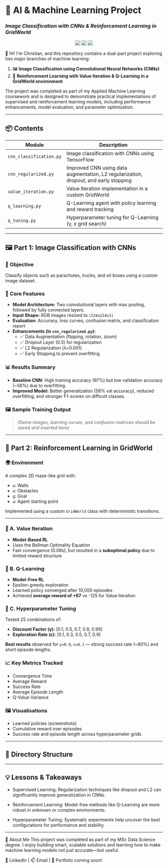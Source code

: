 # 🧠 AI & Machine Learning Project  
### *Image Classification with CNNs & Reinforcement Learning in GridWorld*

<p align="center">
  <img src="https://img.shields.io/badge/python-3.10+-blue.svg" />
  <img src="https://img.shields.io/badge/Framework-TensorFlow%2C%20CustomEnv-lightgrey" />
  <img src="https://img.shields.io/badge/Status-Completed-brightgreen" />
</p>

👋 Hi! I'm Christian, and this repository contains a dual-part project exploring two major branches of machine learning:

1. 🖼️ **Image Classification using Convolutional Neural Networks (CNNs)**  
2. 🚀 **Reinforcement Learning with Value Iteration & Q-Learning in a GridWorld environment**

The project was completed as part of my Applied Machine Learning coursework and is designed to demonstrate practical implementations of supervised and reinforcement learning models, including performance enhancements, model evaluation, and parameter optimization.

---

## 📦 Contents
| Module | Description |
|--------|-------------|
| `cnn_classification.py` | Image classification with CNNs using TensorFlow |
| `cnn_regularized.py` | Improved CNN using data augmentation, L2 regularization, dropout, and early stopping |
| `value_iteration.py` | Value Iteration implementation in a custom GridWorld |
| `q_learning.py` | Q-Learning agent with policy learning and reward tracking |
| `q_tuning.py` | Hyperparameter tuning for Q-Learning (γ, ε grid search) |

---

## 🖼️ Part 1: Image Classification with CNNs

### 🧠 Objective
Classify objects such as parachutes, trucks, and oil boxes using a custom image dataset.

### 🔧 Core Features
- **Model Architecture:** Two convolutional layers with max pooling, followed by fully connected layers.
- **Input Shape:** RGB images resized to `(224x224x3)`
- **Evaluation:** Accuracy, loss curves, confusion matrix, and classification report
- **Enhancements (in `cnn_regularized.py`):**
  - ✅ Data Augmentation (flipping, rotation, zoom)
  - ✅ Dropout Layer (0.5) for regularization
  - ✅ L2 Regularization (λ=0.001)
  - ✅ Early Stopping to prevent overfitting

### 📊 Results Summary
- **Baseline CNN:** High training accuracy (97%) but low validation accuracy (~56%) due to overfitting.
- **Improved Model:** Better generalization (58% val accuracy), reduced overfitting, and stronger F1-scores on difficult classes.

### 🖼️ Sample Training Output
> *(Demo images, learning curves, and confusion matrices should be saved and inserted here)*

---

## 🧭 Part 2: Reinforcement Learning in GridWorld

### 🌍 Environment
A complex 2D maze-like grid with:
- `w`: Walls
- `o`: Obstacles
- `g`: Goal
- `a`: Agent starting point

Implemented using a custom `GridWorld` class with deterministic transitions.

---

### 📘 A. Value Iteration
- **Model-Based RL**
- Uses the Bellman Optimality Equation
- Fast convergence (0.08s), but resulted in a **suboptimal policy** due to limited reward structure

### 📘 B. Q-Learning
- **Model-Free RL**
- Epsilon-greedy exploration
- Learned policy converged after 10,000 episodes
- Achieved **average reward of +67** vs -125 for Value Iteration

### 📘 C. Hyperparameter Tuning
Tested 25 combinations of:
- **Discount Factor (γ):** [0.1, 0.5, 0.7, 0.9, 0.99]
- **Exploration Rate (ε):** [0.1, 0.3, 0.5, 0.7, 0.9]

**Best results** observed for `γ=0.9`, `ε=0.1` — strong success rate (~80%) and short episode lengths.

### 📈 Key Metrics Tracked
- Convergence Time
- Average Reward
- Success Rate
- Average Episode Length
- Q-Value Variance

### 🖼️ Visualisations
- Learned policies (screenshots)
- Cumulative reward over episodes
- Success rate and episode length across hyperparameter grids

---

## 📂 Directory Structure

---
## 💡 Lessons & Takeaways
- Supervised Learning: Regularization techniques like dropout and L2 can significantly improve generalization in CNNs.

- Reinforcement Learning: Model-free methods like Q-Learning are more robust in unknown or complex environments.

- Hyperparameter Tuning: Systematic experiments help uncover the best configurations for performance and stability.
---
🙋 About Me
This project was completed as part of my MSc Data Science degree. I enjoy building smart, scalable solutions and learning how to make machine learning models not just accurate—but useful.

🔗 LinkedIn | 📫 Email | 💼 Portfolio coming soon!



